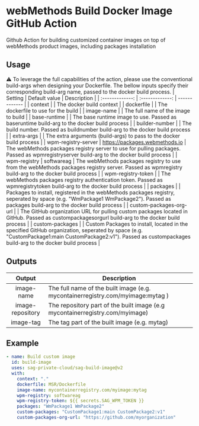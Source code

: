 # webMethods Build Docker Image GitHub Action
Github Action for building customized container images on top of webMethods product images, including packages installation

## Usage
:warning: To leverage the full capabilities of the action, please use the conventional build-args when designing your Dockerfile. The bellow inputs specify their corresponding build-arg name, passed to the docker build process.
| Setting        | Default value           | Description  |
| :-------------: | :-------------: | ------------- |
| context      |  | The docker build context |
| dockerfile      |  | The dockerfile to use for the build |
| image-name      |  | The full name of the image to build |
| base-runtime      |  | The base runtime image to use. Passed as baseruntime build-arg to the docker build process |
| builder-number      |  | The build number. Passed as buildnumber build-arg to the docker build process |
| extra-args      |  | The extra arguments (build-args) to pass to the docker build process |
| wpm-registry-server      | https://packages.webmethods.io | The webMethods packages registry server to use for pulling packages. Passed as wpmregistryserver build-arg to the docker build process |
| wpm-registry      | softwareag | The webMethods packages registry to use from the webMethods packages registry server. Passed as wpmregistry build-arg to the docker build process |
| wpm-registry-token      |  | The webMethods packages registry authentication token. Passed as wpmregistrytoken build-arg to the docker build process |
| packages      |  | Packages to install, registered in the webMethods packages registry, seperated by space (e.g. "WmPackage1 WmPackage2"). Passed as packages build-arg to the docker build process |
| custom-packages-org-url      |  | The GitHub organization URL for pulling custom packages located in GitHub. Passed as custompackagesorgurl build-arg to the docker build process |
| custom-packages      |  | Custom Packages to install, located in the specified GitHub organization, seperated by space (e.g. "CustomPackage1:main CustomPackage2:v1").  Passed as custompackages build-arg to the docker build process |

## Outputs 
| Output        | Description  |
| :-------------: | ------------- |
| image-name     | The full name of the built image (e.g. mycontainerregistry.com/myimage:mytag ) |
| image-repository     | The repository part of the built image (e.g mycontainerregistry.com/myimage) |
| image-tag     | The tag part of the built image (e.g. mytag) |

## Example

```yml
- name: Build custom image
  id: build-image
  uses: sag-private-cloud/sag-build-image@v2
  with:
    context: "."
    dockerfile: MSR/Dockerfile
    image-name: mycontainerregistry.com/myimage:mytag
    wpm-registry: softwareag
    wpm-registry-token: ${{ secrets.SAG_WPM_TOKEN }}
    packages: "WmPackage1 WmPackage2"
    custom-packages: "CustomPackage1:main CustomPackage2:v1"
    custom-packages-org-url: "https://github.com/myorganization"
```
